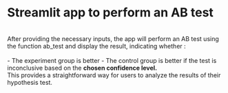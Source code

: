 #  Streamlit app to perform an AB test
<br>
After providing the necessary inputs, the app will perform an AB test using the function ab_test and display the result,
indicating whether : <br> <br>
- The experiment group is better
- The control group is better 
if the test is inconclusive based on the <strong> chosen confidence level. </strong> <br>
This provides a straightforward way for users to analyze the results of their hypothesis test.




